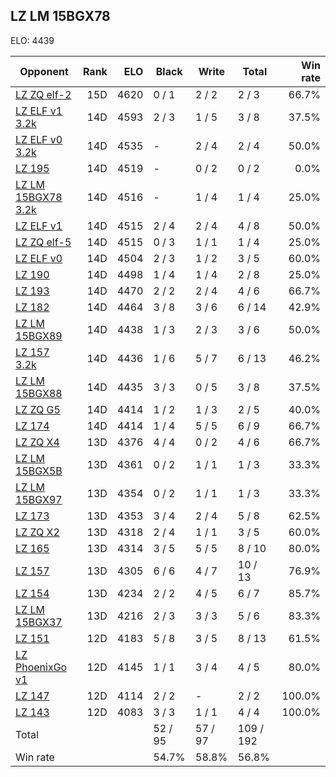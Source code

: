 ## LZ LM 15BGX78 ##

ELO: 4439

Opponent | Rank | ELO | Black | Write | Total | Win rate
---------|-----:|----:|-------|-------|-------|-------:
[LZ ZQ elf-2](LZ%20ZQ%20elf-2.md) | 15D | 4620 | 0 / 1 | 2 / 2 | 2 / 3 | 66.7%
[LZ ELF v1 3.2k](LZ%20ELF%20v1%203.2k.md) | 14D | 4593 | 2 / 3 | 1 / 5 | 3 / 8 | 37.5%
[LZ ELF v0 3.2k](LZ%20ELF%20v0%203.2k.md) | 14D | 4535 | - | 2 / 4 | 2 / 4 | 50.0%
[LZ 195](LZ%20195.md) | 14D | 4519 | - | 0 / 2 | 0 / 2 | 0.0%
[LZ LM 15BGX78 3.2k](LZ%20LM%2015BGX78%203.2k.md) | 14D | 4516 | - | 1 / 4 | 1 / 4 | 25.0%
[LZ ELF v1](LZ%20ELF%20v1.md) | 14D | 4515 | 2 / 4 | 2 / 4 | 4 / 8 | 50.0%
[LZ ZQ elf-5](LZ%20ZQ%20elf-5.md) | 14D | 4515 | 0 / 3 | 1 / 1 | 1 / 4 | 25.0%
[LZ ELF v0](LZ%20ELF%20v0.md) | 14D | 4504 | 2 / 3 | 1 / 2 | 3 / 5 | 60.0%
[LZ 190](LZ%20190.md) | 14D | 4498 | 1 / 4 | 1 / 4 | 2 / 8 | 25.0%
[LZ 193](LZ%20193.md) | 14D | 4470 | 2 / 2 | 2 / 4 | 4 / 6 | 66.7%
[LZ 182](LZ%20182.md) | 14D | 4464 | 3 / 8 | 3 / 6 | 6 / 14 | 42.9%
[LZ LM 15BGX89](LZ%20LM%2015BGX89.md) | 14D | 4438 | 1 / 3 | 2 / 3 | 3 / 6 | 50.0%
[LZ 157 3.2k](LZ%20157%203.2k.md) | 14D | 4436 | 1 / 6 | 5 / 7 | 6 / 13 | 46.2%
[LZ LM 15BGX88](LZ%20LM%2015BGX88.md) | 14D | 4435 | 3 / 3 | 0 / 5 | 3 / 8 | 37.5%
[LZ ZQ G5](LZ%20ZQ%20G5.md) | 14D | 4414 | 1 / 2 | 1 / 3 | 2 / 5 | 40.0%
[LZ 174](LZ%20174.md) | 14D | 4414 | 1 / 4 | 5 / 5 | 6 / 9 | 66.7%
[LZ ZQ X4](LZ%20ZQ%20X4.md) | 13D | 4376 | 4 / 4 | 0 / 2 | 4 / 6 | 66.7%
[LZ LM 15BGX5B](LZ%20LM%2015BGX5B.md) | 13D | 4361 | 0 / 2 | 1 / 1 | 1 / 3 | 33.3%
[LZ LM 15BGX97](LZ%20LM%2015BGX97.md) | 13D | 4354 | 0 / 2 | 1 / 1 | 1 / 3 | 33.3%
[LZ 173](LZ%20173.md) | 13D | 4353 | 3 / 4 | 2 / 4 | 5 / 8 | 62.5%
[LZ ZQ X2](LZ%20ZQ%20X2.md) | 13D | 4318 | 2 / 4 | 1 / 1 | 3 / 5 | 60.0%
[LZ 165](LZ%20165.md) | 13D | 4314 | 3 / 5 | 5 / 5 | 8 / 10 | 80.0%
[LZ 157](LZ%20157.md) | 13D | 4305 | 6 / 6 | 4 / 7 | 10 / 13 | 76.9%
[LZ 154](LZ%20154.md) | 13D | 4234 | 2 / 2 | 4 / 5 | 6 / 7 | 85.7%
[LZ LM 15BGX37](LZ%20LM%2015BGX37.md) | 13D | 4216 | 2 / 3 | 3 / 3 | 5 / 6 | 83.3%
[LZ 151](LZ%20151.md) | 12D | 4183 | 5 / 8 | 3 / 5 | 8 / 13 | 61.5%
[LZ PhoenixGo v1](LZ%20PhoenixGo%20v1.md) | 12D | 4145 | 1 / 1 | 3 / 4 | 4 / 5 | 80.0%
[LZ 147](LZ%20147.md) | 12D | 4114 | 2 / 2 | - | 2 / 2 | 100.0%
[LZ 143](LZ%20143.md) | 12D | 4083 | 3 / 3 | 1 / 1 | 4 / 4 | 100.0%
Total | | | 52 / 95 | 57 / 97 | 109 / 192 | 
Win rate| | | 54.7% | 58.8% | 56.8% | 
